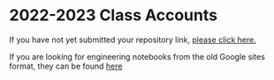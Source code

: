 # 2022-2023 Class Accounts

If you have not yet submitted your repository link, [please click here.](https://docs.google.com/forms/d/e/1FAIpQLSexdqN92M-KxJHbtJRMpBp_ILnjeC-BbjzKHdGGFnoV7vDGhw/viewform?vc=0&c=0&w=1&flr=0)



If you are looking for engineering notebooks from the old Google sites format, they can be found [here](https://sites.google.com/charlottesvilleschools.org/engineeringclassdirectory/2021-2022)
